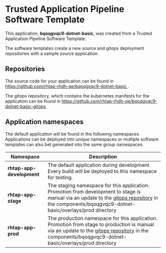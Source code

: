 # Trusted Application Pipeline Software Template

This application, **bqoqgvqc9-dotnet-basic**, was created from a Trusted Application Pipeline Software Template.

The software templates create a new source and gitops deployment repositories with a sample source application. 

## Repositories

The source code for your application can be found in [https://github.com/rhtap-rhdh-qe/bqoqgvqc9-dotnet-basic ](https://github.com/rhtap-rhdh-qe/bqoqgvqc9-dotnet-basic ).
 
The gitops repository, which contains the kubernetes manifests for the application can be found in 
[https://github.com/rhtap-rhdh-qe/bqoqgvqc9-dotnet-basic-gitops ](https://github.com/rhtap-rhdh-qe/bqoqgvqc9-dotnet-basic-gitops ) 

## Application namespaces 

The default application will be found in the following namespaces. Applications can be deployed into unique namespaces or multiple software templates can also bet generated into the same group namespaces.  

|  Namespace   |  Description   |  
| -------- | -------- |   
| **rhtap-app-development** | The default application during development. Every build will be deployed to this namespace for testing. | 
| **rhtap-app-stage** | The staging namespace for this application. Promotion from development to stage is manual via an update to the [gitops repository](https://github.com/rhtap-rhdh-qe/bqoqgvqc9-dotnet-basic-gitops ) in the components/bqoqgvqc9-dotnet-basic/overlays/prod directory |  
| **rhtap-app-prod** | The production namespace for this application. Promotion from stage to production is manual via an update to the [gitops repository](https://github.com/rhtap-rhdh-qe/bqoqgvqc9-dotnet-basic-gitops ) in the components/bqoqgvqc9-dotnet-basic/overlays/prod directory | 
